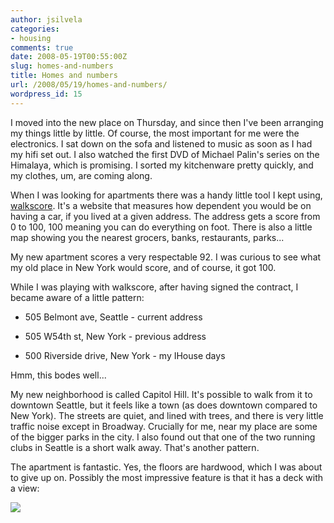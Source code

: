 ```yaml
---
author: jsilvela
categories:
- housing
comments: true
date: 2008-05-19T00:55:00Z
slug: homes-and-numbers
title: Homes and numbers
url: /2008/05/19/homes-and-numbers/
wordpress_id: 15
---
```


I moved into the new place on Thursday, and since then I've been arranging my things little by little. Of course, the most important for me were the electronics. I sat down on the sofa and listened to music as soon as I had my hifi set out. I also watched the first DVD of Michael Palin's series on the Himalaya, which is promising. I sorted my kitchenware pretty quickly, and my clothes, um, are coming along.

  


When I was looking for apartments there was a handy little tool I kept using, [walkscore](https://walkscore.com/). It's a website that measures how dependent you would be on having a car, if you lived at a given address. The address gets a score from 0 to 100, 100 meaning you can do everything on foot. There is also a little map showing you the nearest grocers, banks, restaurants, parks...

My new apartment scores a very respectable 92. I was curious to see what my old place in New York would score, and of course, it got 100.

While I was playing with walkscore, after having signed the contract, I became aware of a little pattern:

- 505 Belmont ave, Seattle - current address

- 505 W54th st, New York - previous address

- 500 Riverside drive, New York - my IHouse days

Hmm, this bodes well...  


  


My new neighborhood is called Capitol Hill. It's possible to walk from it to downtown Seattle, but it feels like a town (as does downtown compared to New York). The streets are quiet, and lined with trees, and there is very little traffic noise except in Broadway. Crucially for me, near my place are some of the bigger parks in the city. I also found out that one of the two running clubs in Seattle is a short walk away. That's another pattern.

  


The apartment is fantastic. Yes, the floors are hardwood, which I was about to give up on. Possibly the most impressive feature is that it has a deck with a view:

  


  


  
[![](https://bp1.blogger.com/_H7Kz0sBEh7U/SDDBK6aYF3I/AAAAAAAACe4/DJd7BBYzrnE/s400/_MG_3646.jpg)](https://bp1.blogger.com/_H7Kz0sBEh7U/SDDBK6aYF3I/AAAAAAAACe4/DJd7BBYzrnE/s1600-h/_MG_3646.jpg)
